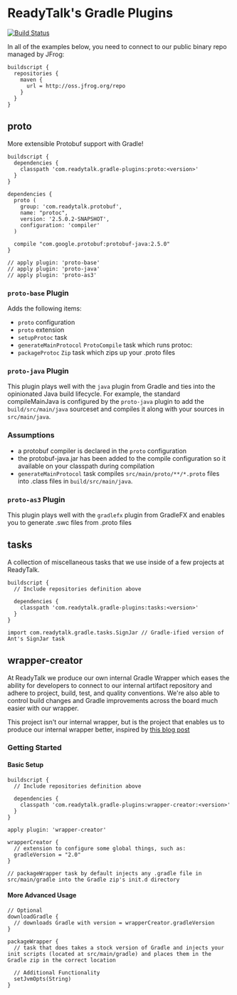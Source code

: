 ReadyTalk's Gradle Plugins
==========================

[![Build Status](https://drone.io/github.com/ReadyTalk/gradle-plugins/status.png)](https://drone.io/github.com/ReadyTalk/gradle-plugins/latest)

In all of the examples below, you need to connect to our public binary repo managed by JFrog:

    buildscript {
      repositories {
        maven {
          url = http://oss.jfrog.org/repo
        }
      }
    }

proto
-----

More extensible Protobuf support with Gradle!

    buildscript {
      dependencies {
        classpath 'com.readytalk.gradle-plugins:proto:<version>'
      }
    }

    dependencies {
      proto (
        group: 'com.readytalk.protobuf',
        name: "protoc",
        version: '2.5.0.2-SNAPSHOT',
        configuration: 'compiler'
      )

      compile "com.google.protobuf:protobuf-java:2.5.0"
    }

    // apply plugin: 'proto-base'
    // apply plugin: 'proto-java'
    // apply plugin: 'proto-as3'

### `proto-base` Plugin

Adds the following items:

- `proto` configuration
- `proto` extension
- `setupProtoc` task
- `generateMainProtocol` `ProtoCompile` task which runs protoc: 
- `packageProtoc` `Zip` task which zips up your .proto files

### `proto-java` Plugin

This plugin plays well with the `java` plugin from Gradle and ties into the opinionated Java build lifecycle. For example, the standard compileMainJava is configured by the `proto-java` plugin to add the `build/src/main/java` sourceset and compiles it along with your sources in `src/main/java`.

### Assumptions
- a protobuf compiler is declared in the `proto` configuration
- the protobuf-java.jar has been added to the compile configuration so it available on your classpath during compilation
- `generateMainProtocol` task compiles `src/main/proto/**/*.proto` files into .class files in `build/src/main/java`.

### `proto-as3` Plugin

This plugin plays well with the `gradlefx` plugin from GradleFX and enables you to generate .swc files from .proto files


tasks
-----

A collection of miscellaneous tasks that we use inside of a few projects at ReadyTalk.

    buildscript {
      // Include repositories definition above

      dependencies {
        classpath 'com.readytalk.gradle-plugins:tasks:<version>'
      }
    }

    import com.readytalk.gradle.tasks.SignJar // Gradle-ified version of Ant's SignJar task

wrapper-creator
---------------

At ReadyTalk we produce our own internal Gradle Wrapper which eases the ability for developers to connect to our internal artifact repository and adhere to project, build, test, and quality conventions. We're also able to control build changes and Gradle improvements across the board much easier with our wrapper.

This project isn't our internal wrapper, but is the project that enables us to produce our internal wrapper better, inspired by [this blog post](http://mrhaki.blogspot.com/2012/10/gradle-goodness-distribute-custom.html)

### Getting Started

#### Basic Setup

    buildscript {
      // Include repositories definition above

      dependencies {
        classpath 'com.readytalk.gradle-plugins:wrapper-creator:<version>'
      }
    }

    apply plugin: 'wrapper-creator'

    wrapperCreator {
      // extension to configure some global things, such as:
      gradleVersion = "2.0"
    }

    // packageWrapper task by default injects any .gradle file in src/main/gradle into the Gradle zip's init.d directory

#### More Advanced Usage

    // Optional
    downloadGradle {
      // downloads Gradle with version = wrapperCreator.gradleVersion
    }

    packageWrapper {
      // task that does takes a stock version of Gradle and injects your init scripts (located at src/main/gradle) and places them in the Gradle zip in the correct location

      // Additional Functionality
      setJvmOpts(String)
    }
